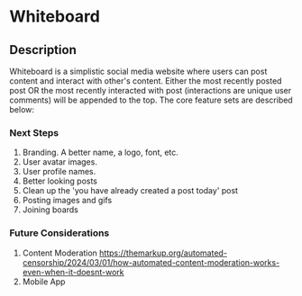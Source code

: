 # Whiteboard

## Description

Whiteboard is a simplistic social media website where users can post content and interact with other's content. Either the most recently posted post OR the most recently interacted with post (interactions are unique user comments) will be appended to the top. The core feature sets are described below:

### Next Steps

1. Branding. A better name, a logo, font, etc.
2. User avatar images.
3. User profile names.
4. Better looking posts
5. Clean up the 'you have already created a post today' post
6. Posting images and gifs
7. Joining boards

### Future Considerations
1. Content Moderation https://themarkup.org/automated-censorship/2024/03/01/how-automated-content-moderation-works-even-when-it-doesnt-work
2. Mobile App
